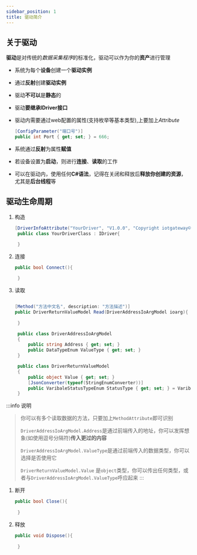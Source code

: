 ```yaml
---
sidebar_position: 1
title: 驱动简介
---
```


## 关于驱动
  **驱动**是对传统的*数据采集程序*的标准化，驱动可以作为你的**资产**进行管理
- 系统为每个**设备**创建一个**驱动实例**
- 通过**反射**创建**驱动实例**
- 驱动**不可以**是**静态**的
- 驱动**要继承IDriver接口**
- 驱动内需要通过web配置的属性(支持枚举等基本类型),上要加上*Attribute*
   ``` csharp
   [ConfigParameter("端口号")]
   public int Port { get; set; } = 666;
   ```
   
- 系统通过**反射**为属性**赋值**
- 若设备设置为**启动**，则进行**连接**、**读取**的工作
- 可以在驱动内，使用任何**C#语法**，记得在关闭和释放后**释放你创建的资源**，尤其是**后台线程**等

## 驱动生命周期
1. 构造
   ``` csharp
   [DriverInfoAttribute("YourDriver", "V1.0.0", "Copyright iotgateway© 2022-06-04")]
    public class YourDriverClass : IDriver{

    }
   ```
2. 连接
   ``` csharp
   public bool Connect(){
        
    }
   ```
3. 读取
   ``` csharp
   
   [Method("方法中文名", description: "方法描述")]
   public DriverReturnValueModel Read(DriverAddressIoArgModel ioarg){
        
    }

    public class DriverAddressIoArgModel
    {
        public string Address { get; set; }
        public DataTypeEnum ValueType { get; set; }
    }

    public class DriverReturnValueModel
    {
        public object Value { get; set; }
        [JsonConverter(typeof(StringEnumConverter))]
        public VaribaleStatusTypeEnum StatusType { get; set; } = VaribaleStatusTypeEnum.UnKnow;
    }
   ```
   
:::info 说明
> 你可以有多个读取数据的方法，只要加上```MethodAttribute```即可识别
>  
> ```DriverAddressIoArgModel.Address```是通过前端传入的地址，你可以发挥想象(如使用逗号分隔符)**传入更过的内容**
> 
> ```DriverAddressIoArgModel.ValueType```是通过前端传入的数据类型，你可以选择是否使用它
> 
>```DriverReturnValueModel.Value``` 是```object```类型，你可以传出任何类型，或者与```DriverAddressIoArgModel.ValueType```呼应起来
:::

1. 断开
   ``` csharp
   public bool Close(){
        
    }
   ```
2. 释放
   ``` csharp
   public void Dispose(){
        
    }
   ```
